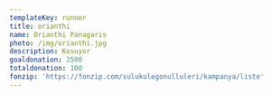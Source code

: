 ```yaml
---
templateKey: runner
title: orianthi
name: Orianthi Panagaris
photo: /img/orianthi.jpg
description: Kosuyor
goaldonation: 2500
totaldonation: 100
fonzip: 'https://fonzip.com/sulukulegonulluleri/kampanya/liste'
---
```

